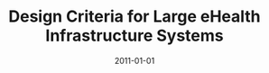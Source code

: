 ---
abstract: ''
authors:
- Thomas Grechenig
- Barbara Avana
- René Baranyi
- Wolfgang Schramm
- Anna Wujciow
date: '2011-01-01'
featured: false
links:
- name: Publik
  url: https://publik.tuwien.ac.at/showentry.php?ID=205434&lang=2
publication: 'in: "Telemedicine Techniques and Applications", G. Graschew (ed.); InTech,
  Rijeka, Croatia, 2011, ISBN: 978-953-307-354-5, 99 - 118'
publication_types:
- '6'
publishDate: '2011-01-01'
title: Design Criteria for Large eHealth Infrastructure Systems
url_pdf: ''
---